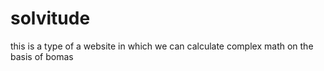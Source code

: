 # solvitude
this is a type of a website in which we can calculate complex math on the basis of bomas
